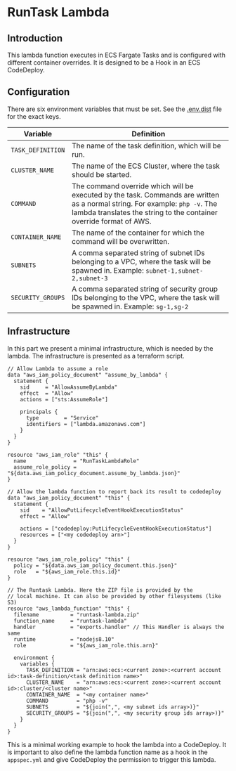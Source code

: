 # RunTask Lambda

## Introduction
This lambda function executes in ECS Fargate Tasks and is configured with
different container overrides. It is designed to be a Hook in an ECS
CodeDeploy.

## Configuration
There are six environment variables that must be set. See the
[.env.dist](https://github.com/demvsystems/runtask-lambda/blob/master/.env.dist)
file for the exact keys.

Variable | Definition
---------|-----------
`TASK_DEFINITION`| The name of the task definition, which will be run.
`CLUSTER_NAME` | The name of the ECS Cluster, where the task should be started.
`COMMAND` | The command override which will be executed by the task. Commands are written as a normal string. For example: `php -v`. The lambda translates the string to the container override format of AWS.
`CONTAINER_NAME` | The name of the container for which the command will be overwritten.
`SUBNETS` | A comma separated string of subnet IDs belonging to a VPC, where the task will be spawned in. Example: `subnet-1,subnet-2,subnet-3`
`SECURITY_GROUPS` | A comma separated string of security group IDs belonging to the VPC, where the task will be spawned in. Example: `sg-1,sg-2`

## Infrastructure
In this part we present a minimal infrastructure, which is needed by the lambda. The
infrastructure is presented as a terraform script.

```hcl
// Allow Lambda to assume a role
data "aws_iam_policy_document" "assume_by_lambda" {
  statement {
    sid     = "AllowAssumeByLambda"
    effect  = "Allow"
    actions = ["sts:AssumeRole"]

    principals {
      type        = "Service"
      identifiers = ["lambda.amazonaws.com"]
    }
  }
}

resource "aws_iam_role" "this" {
  name               = "RunTaskLambdaRole"
  assume_role_policy = "${data.aws_iam_policy_document.assume_by_lambda.json}"
}

// Allow the lambda function to report back its result to codedeploy
data "aws_iam_policy_document" "this" {
  statement {
    sid    = "AllowPutLifecycleEventHookExecutionStatus"
    effect = "Allow"

    actions = ["codedeploy:PutLifecycleEventHookExecutionStatus"]
    resources = ["<my codedeploy arn>"]
  }
}

resource "aws_iam_role_policy" "this" {
  policy = "${data.aws_iam_policy_document.this.json}"
  role   = "${aws_iam_role.this.id}"
}

// The Runtask Lambda. Here the ZIP file is provided by the
// local machine. It can also be provided by other filesystems (like S3)
resource "aws_lambda_function" "this" {
  filename          = "runtask-lambda.zip"
  function_name     = "runtask-lambda"
  handler           = "exports.handler" // This Handler is always the same
  runtime           = "nodejs8.10"
  role              = "${aws_iam_role.this.arn}"

  environment {
    variables {
      TASK_DEFINITION = "arn:aws:ecs:<current zone>:<current account id>:task-definition/<task definition name>"
      CLUSTER_NAME    = "arn:aws:ecs:<current zone>:<current account id>:cluster/<cluster name>"
      CONTAINER_NAME  = "<my container name>"
      COMMAND         = "php -v"
      SUBNETS         = "${join(",", <my subnet ids array>)}"
      SECURITY_GROUPS = "${join(",", <my security group ids array>)}"
    }
  }
}
```

This is a minimal working example to hook the lambda into a CodeDeploy. It is
important to also define the lambda function name as a hook in the
`appspec.yml` and give CodeDeploy the permission to trigger this lambda.
